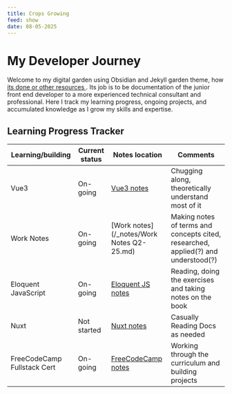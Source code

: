 ```yaml
---
title: Crops Growing
feed: show
date: 08-05-2025
---
```


# My Developer Journey

Welcome to my digital garden using Obsidian and Jekyll garden theme, how [its done or other resources ](/_posts/2020-03-01-how-to.md). Its job is to be documentation of the junior front end developer to a more experienced technical consultant and professional. Here I track my learning progress, ongoing projects, and accumulated knowledge as I grow my skills and expertise.

## Learning Progress Tracker

| Learning/building | Current status | Notes location                   | Comments                                            |
| ----------------- | -------------- | -------------------------------- | --------------------------------------------------- |
| Vue3              | On-going       | [Vue3 notes](/_notes/vue/vue3.md) | Chugging along, theoretically understand most of it |
| Work Notes        | On-going       | [Work notes](/_notes/Work Notes Q2-25.md)   |  Making notes of terms and concepts cited, researched, applied(?) and understood(?)          |
| Eloquent JavaScript | On-going       | [Eloquent JS notes](/notes/eloquent-js.md) | Reading, doing the exercises and taking notes on the book |
| Nuxt              | Not started    | [Nuxt notes](/notes/nuxt.md)   |  Casually Reading Docs as needed              |
| FreeCodeCamp Fullstack Cert | On-going       | [FreeCodeCamp notes](/notes/freecodecamp.md) | Working through the curriculum and building projects |

